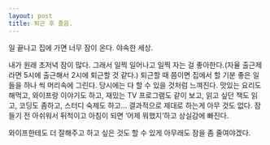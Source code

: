 ```yaml
---
layout: post
title: 퇴근 후 졸음.
---
```


일 끝나고 집에 가면 너무 잠이 온다. 야속한 세상.

내가 원래 초저녁 잠이 많다. 그래서 일찍 일어나고 일찍 자는 걸 좋아한다.(자율 출근제라면 5시에 출근해서 2시에 퇴근할 것 같다.) 퇴근할 때 쯤이면 집에서 할 기분 좋은 일들을 하나 씩 머리속에 그린다. 당시에는 다 할 수 있을 것처럼 느껴진다. 맛있는 요리도 해먹고, 와이프랑 이야기도 하고, 재밌는 TV 프로그램도 같이 보고, 읽고 싶던 책도 읽고, 코딩도 좀하고, 스터디 숙제도 하고… 결과적으로 제대로 하는게 아무 것도 없다. 잠들기 전 아쉬워서 뒤척이고 아침이 되면 ‘어제 뭐했지’하고 상실감에 빠진다.

와이프한테도 더 잘해주고 하고 싶은 것도 할 수 있게 아무래도 잠을 좀 줄여야겠다.
